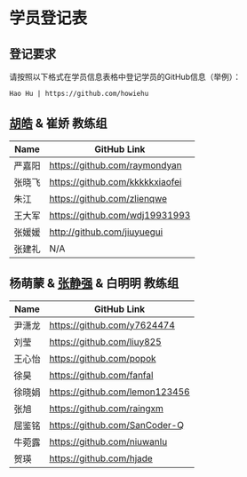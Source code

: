 # 学员登记表

## 登记要求

请按照以下格式在学员信息表格中登记学员的GitHub信息（举例）：

```markdown
Hao Hu | https://github.com/howiehu
```

## [胡皓](https://github.com/howiehu) & 崔娇 教练组

Name | GitHub Link
--------- | -----------
严嘉阳 | https://github.com/raymondyan
张晓飞 | https://github.com/kkkkkxiaofei
朱江 | https://github.com/zlienqwe
王大军 | https://github.com/wdj19931993
张媛媛 | http://github.com/jiuyuegui
张建礼 | N/A

## 杨萌蒙 & [张静强](https://github.com/micusic) & 白明明 教练组

Name | GitHub Link
--------- | -----------
尹潇龙 | https://github.com/y7624474
刘莹 | https://github.com/liuy825
王心怡 | https://github.com/popok
徐昊 | https://github.com/fanfal
徐晓娟 | https://github.com/lemon123456
张旭 | https://github.com/raingxm
屈鉴铭 | https://github.com/SanCoder-Q
牛菀露 | https://github.com/niuwanlu
贺瑛 | https://github.com/hjade
